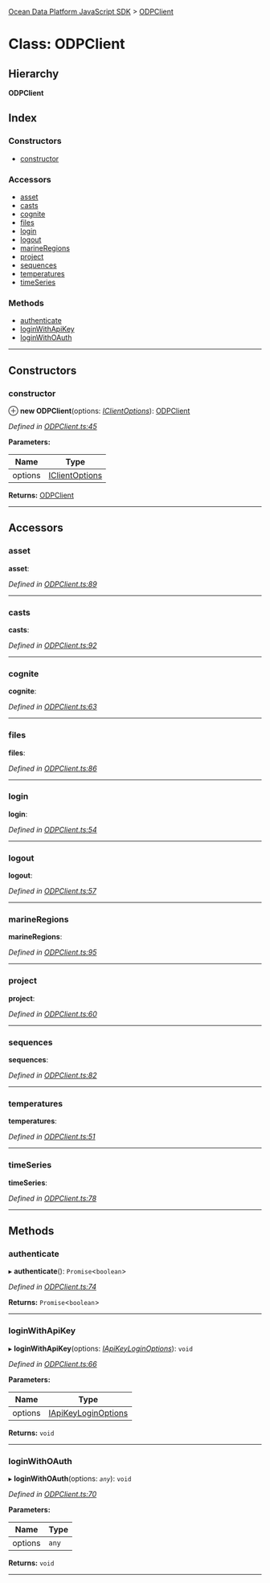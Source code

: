 [Ocean Data Platform JavaScript SDK](../README.md) > [ODPClient](../classes/odpclient.md)

# Class: ODPClient

## Hierarchy

**ODPClient**

## Index

### Constructors

* [constructor](odpclient.md#constructor)

### Accessors

* [asset](odpclient.md#asset)
* [casts](odpclient.md#casts)
* [cognite](odpclient.md#cognite)
* [files](odpclient.md#files)
* [login](odpclient.md#login)
* [logout](odpclient.md#logout)
* [marineRegions](odpclient.md#marineregions)
* [project](odpclient.md#project)
* [sequences](odpclient.md#sequences)
* [temperatures](odpclient.md#temperatures)
* [timeSeries](odpclient.md#timeseries)

### Methods

* [authenticate](odpclient.md#authenticate)
* [loginWithApiKey](odpclient.md#loginwithapikey)
* [loginWithOAuth](odpclient.md#loginwithoauth)

---

## Constructors

<a id="constructor"></a>

###  constructor

⊕ **new ODPClient**(options: *[IClientOptions](../interfaces/iclientoptions.md)*): [ODPClient](odpclient.md)

*Defined in [ODPClient.ts:45](https://github.com/C4IROcean/ODP-sdk-js/blob/cee227f/source/ODPClient.ts#L45)*

**Parameters:**

| Name | Type |
| ------ | ------ |
| options | [IClientOptions](../interfaces/iclientoptions.md) |

**Returns:** [ODPClient](odpclient.md)

___

## Accessors

<a id="asset"></a>

###  asset

**asset**: 

*Defined in [ODPClient.ts:89](https://github.com/C4IROcean/ODP-sdk-js/blob/cee227f/source/ODPClient.ts#L89)*

___
<a id="casts"></a>

###  casts

**casts**: 

*Defined in [ODPClient.ts:92](https://github.com/C4IROcean/ODP-sdk-js/blob/cee227f/source/ODPClient.ts#L92)*

___
<a id="cognite"></a>

###  cognite

**cognite**: 

*Defined in [ODPClient.ts:63](https://github.com/C4IROcean/ODP-sdk-js/blob/cee227f/source/ODPClient.ts#L63)*

___
<a id="files"></a>

###  files

**files**: 

*Defined in [ODPClient.ts:86](https://github.com/C4IROcean/ODP-sdk-js/blob/cee227f/source/ODPClient.ts#L86)*

___
<a id="login"></a>

###  login

**login**: 

*Defined in [ODPClient.ts:54](https://github.com/C4IROcean/ODP-sdk-js/blob/cee227f/source/ODPClient.ts#L54)*

___
<a id="logout"></a>

###  logout

**logout**: 

*Defined in [ODPClient.ts:57](https://github.com/C4IROcean/ODP-sdk-js/blob/cee227f/source/ODPClient.ts#L57)*

___
<a id="marineregions"></a>

###  marineRegions

**marineRegions**: 

*Defined in [ODPClient.ts:95](https://github.com/C4IROcean/ODP-sdk-js/blob/cee227f/source/ODPClient.ts#L95)*

___
<a id="project"></a>

###  project

**project**: 

*Defined in [ODPClient.ts:60](https://github.com/C4IROcean/ODP-sdk-js/blob/cee227f/source/ODPClient.ts#L60)*

___
<a id="sequences"></a>

###  sequences

**sequences**: 

*Defined in [ODPClient.ts:82](https://github.com/C4IROcean/ODP-sdk-js/blob/cee227f/source/ODPClient.ts#L82)*

___
<a id="temperatures"></a>

###  temperatures

**temperatures**: 

*Defined in [ODPClient.ts:51](https://github.com/C4IROcean/ODP-sdk-js/blob/cee227f/source/ODPClient.ts#L51)*

___
<a id="timeseries"></a>

###  timeSeries

**timeSeries**: 

*Defined in [ODPClient.ts:78](https://github.com/C4IROcean/ODP-sdk-js/blob/cee227f/source/ODPClient.ts#L78)*

___

## Methods

<a id="authenticate"></a>

###  authenticate

▸ **authenticate**(): `Promise`<`boolean`>

*Defined in [ODPClient.ts:74](https://github.com/C4IROcean/ODP-sdk-js/blob/cee227f/source/ODPClient.ts#L74)*

**Returns:** `Promise`<`boolean`>

___
<a id="loginwithapikey"></a>

###  loginWithApiKey

▸ **loginWithApiKey**(options: *[IApiKeyLoginOptions](../interfaces/iapikeyloginoptions.md)*): `void`

*Defined in [ODPClient.ts:66](https://github.com/C4IROcean/ODP-sdk-js/blob/cee227f/source/ODPClient.ts#L66)*

**Parameters:**

| Name | Type |
| ------ | ------ |
| options | [IApiKeyLoginOptions](../interfaces/iapikeyloginoptions.md) |

**Returns:** `void`

___
<a id="loginwithoauth"></a>

###  loginWithOAuth

▸ **loginWithOAuth**(options: *`any`*): `void`

*Defined in [ODPClient.ts:70](https://github.com/C4IROcean/ODP-sdk-js/blob/cee227f/source/ODPClient.ts#L70)*

**Parameters:**

| Name | Type |
| ------ | ------ |
| options | `any` |

**Returns:** `void`

___

